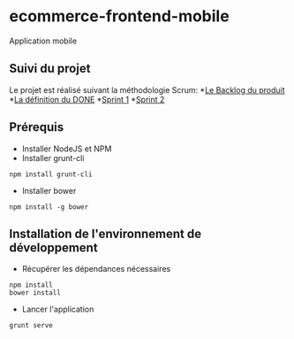# ecommerce-frontend-mobile
Application mobile

## Suivi du projet
Le projet est réalisé suivant la méthodologie Scrum:
*[Le Backlog du produit](https://github.com/DTAFormation/ecommerce-frontend-mobile/wiki/Backlog-Produit)
*[La définition du DONE](https://github.com/DTAFormation/ecommerce-frontend-mobile/wiki/D%C3%A9finition-du-DONE)
*[Sprint 1](https://github.com/DTAFormation/ecommerce-frontend-mobile/wiki/Sprint-1)
*[Sprint 2](https://github.com/DTAFormation/ecommerce-frontend-mobile/wiki/Sprint-2)

## Prérequis
* Installer NodeJS et NPM
* Installer grunt-cli
```
npm install grunt-cli
```
* Installer bower
```
npm install -g bower
```

## Installation de l'environnement de développement
* Récupérer les dépendances nécessaires
```
npm install
bower install
```
* Lancer l'application
```
grunt serve
```
